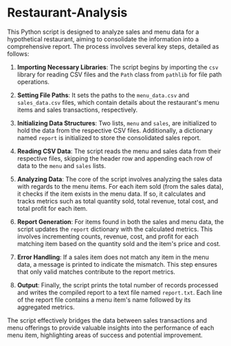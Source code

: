 # Restaurant-Analysis

This Python script is designed to analyze sales and menu data for a hypothetical restaurant, aiming to consolidate the information into a comprehensive report. The process involves several key steps, detailed as follows:

1. **Importing Necessary Libraries**: The script begins by importing the `csv` library for reading CSV files and the `Path` class from `pathlib` for file path operations.

2. **Setting File Paths**: It sets the paths to the `menu_data.csv` and `sales_data.csv` files, which contain details about the restaurant's menu items and sales transactions, respectively.

3. **Initializing Data Structures**: Two lists, `menu` and `sales`, are initialized to hold the data from the respective CSV files. Additionally, a dictionary named `report` is initialized to store the consolidated sales report.

4. **Reading CSV Data**: The script reads the menu and sales data from their respective files, skipping the header row and appending each row of data to the `menu` and `sales` lists.

5. **Analyzing Data**: The core of the script involves analyzing the sales data with regards to the menu items. For each item sold (from the sales data), it checks if the item exists in the menu data. If so, it calculates and tracks metrics such as total quantity sold, total revenue, total cost, and total profit for each item.

6. **Report Generation**: For items found in both the sales and menu data, the script updates the `report` dictionary with the calculated metrics. This involves incrementing counts, revenue, cost, and profit for each matching item based on the quantity sold and the item's price and cost.

7. **Error Handling**: If a sales item does not match any item in the menu data, a message is printed to indicate the mismatch. This step ensures that only valid matches contribute to the report metrics.

8. **Output**: Finally, the script prints the total number of records processed and writes the compiled report to a text file named `report.txt`. Each line of the report file contains a menu item's name followed by its aggregated metrics.

The script effectively bridges the data between sales transactions and menu offerings to provide valuable insights into the performance of each menu item, highlighting areas of success and potential improvement.
